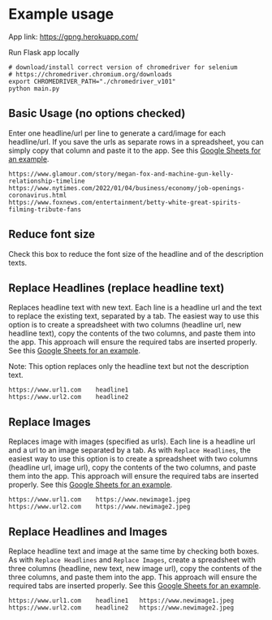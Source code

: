 # Example usage

App link: https://gpng.herokuapp.com/

Run Flask app locally 

```
# download/install correct version of chromedriver for selenium
# https://chromedriver.chromium.org/downloads
export CHROMEDRIVER_PATH="./chromedriver_v101"  
python main.py
```

## Basic Usage (no options checked)

Enter one headline/url per line to generate a card/image for each headline/url. If you save the urls as separate rows in a spreadsheet, you can simply copy that column and paste it to the app. See this [Google Sheets for an example](https://docs.google.com/spreadsheets/d/1vWyNththog-n5oOV18i4kj_hlUEsFkqI9KhCO3p3O2I/edit?usp=sharing).

```
https://www.glamour.com/story/megan-fox-and-machine-gun-kelly-relationship-timeline
https://www.nytimes.com/2022/01/04/business/economy/job-openings-coronavirus.html
https://www.foxnews.com/entertainment/betty-white-great-spirits-filming-tribute-fans
```

## Reduce font size

Check this box to reduce the font size of the headline and of the description texts.

## Replace Headlines (replace headline text)

Replaces headline text with new text. Each line is a headline url and the text to replace the existing text, separated by a tab. The easiest way to use this option is to create a spreadsheet with two columns (headline url, new headline text), copy the contents of the two columns, and paste them into the app. This approach will ensure the required tabs are inserted properly. See this [Google Sheets for an example](https://docs.google.com/spreadsheets/d/1vWyNththog-n5oOV18i4kj_hlUEsFkqI9KhCO3p3O2I/edit?usp=sharing). 

Note: This option replaces only the headline text but not the description text.

```
https://www.url1.com	headline1
https://www.url2.com	headline2
```

## Replace Images

Replaces image with images (specified as urls). Each line is a headline url and a url to an image separated by a tab. As with `Replace Headlines`, the easiest way to use this option is to create a spreadsheet with two columns (headline url, image url), copy the contents of the two columns, and paste them into the app. This approach will ensure the required tabs are inserted properly. See this [Google Sheets for an example](https://docs.google.com/spreadsheets/d/1vWyNththog-n5oOV18i4kj_hlUEsFkqI9KhCO3p3O2I/edit?usp=sharing). 

```
https://www.url1.com	https://www.newimage1.jpeg
https://www.url2.com	https://www.newimage2.jpeg
```

## Replace Headlines and Images

Replace headline text and image at the same time by checking both boxes. As with `Replace Headlines` and `Replace Images`, create a spreadsheet with three columns (headline, new text, new image url), copy the contents of the three columns, and paste them into the app. This approach will ensure the required tabs are inserted properly. See this [Google Sheets for an example](https://docs.google.com/spreadsheets/d/1vWyNththog-n5oOV18i4kj_hlUEsFkqI9KhCO3p3O2I/edit?usp=sharing). 

```
https://www.url1.com	headline1	https://www.newimage1.jpeg
https://www.url2.com	headline2	https://www.newimage2.jpeg
```


